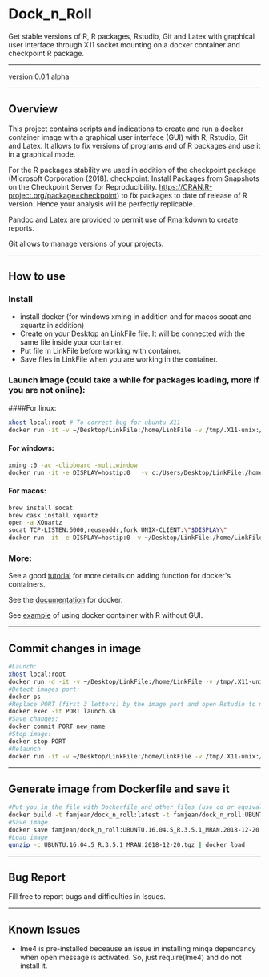 # Dock_n_Roll  
Get stable versions of R, R packages, Rstudio, Git and Latex with graphical user interface through X11 socket mounting on a docker container and checkpoint R package.

***   

version 0.0.1 alpha   

***   
## Overview
This project contains scripts and indications to create and run a docker container image with a graphical user interface (GUI) with R, Rstudio, Git and Latex. It allows to fix versions of programs and of R packages and use it in a graphical mode.  

For the R packages stability we used in addition of the checkpoint package (Microsoft Corporation (2018). checkpoint: Install Packages from Snapshots on the Checkpoint Server for Reproducibility. https://CRAN.R-project.org/package=checkpoint) to fix packages to date of release of R version. Hence your analysis will be perfectly replicable.

Pandoc and Latex are provided to permit use of Rmarkdown to create reports.

Git allows to manage versions of your projects.

***
## How to use
### Install
+ install docker (for windows xming in addition and for macos socat and xquartz in addition)
+ Create on your Desktop an LinkFile file. It will be connected with the same file inside your container.
+ Put file in LinkFile before working with container.  
+ Save files in LinkFile when you are working in the container.


### Launch image (could take a while for packages loading, more if you are not online):   
####For linux:
```bash
xhost local:root # To correct bug for ubuntu X11
docker run -it -v ~/Desktop/LinkFile:/home/LinkFile -v /tmp/.X11-unix:/tmp/.X11-unix -e DISPLAY famjean/dock_n_roll  
```

#### For windows:  
```bash
xming :0 -ac -clipboard -multiwindow   
docker run -it -e DISPLAY=hostip:0   -v c:/Users/Desktop/LinkFile:/home/LinkFile famjean/dock_n_roll
```

#### For macos:  
```bash
brew install socat  
brew cask install xquartz   
open -a XQuartz  
socat TCP-LISTEN:6000,reuseaddr,fork UNIX-CLIENT:\"$DISPLAY\"   
docker run -it -e DISPLAY=hostip:0 -v ~/Desktop/LinkFile:/home/LinkFile famjean/dock_n_roll
```

### More:
See a good [tutorial](http://somatorio.org/en/post/running-gui-apps-with-docker/) for more details on adding function for docker's containers.

See the [documentation](https://docker-curriculum.com/) for docker.

See [example](https://www.r-bloggers.com/running-your-r-script-in-docker/amp/) of using docker container with R without GUI.

***
## Commit changes in image   
```bash
#Launch:
xhost local:root
docker run -d -it -v ~/Desktop/LinkFile:/home/LinkFile -v /tmp/.X11-unix:/tmp/.X11-unix -e DISPLAY famjean/dock_n_roll bash    
#Detect images port:
docker ps
#Replace PORT (first 3 letters) by the image port and open Rstudio to make changes and next quit:
docker exec -it PORT launch.sh
#Save changes:
docker commit PORT new_name
#Stop image:
docker stop PORT
#Relaunch
docker run -it -v ~/Desktop/LinkFile:/home/LinkFile -v /tmp/.X11-unix:/tmp/.X11-unix -e DISPLAY new_name launch.sh
```

***
## Generate image from Dockerfile and save it
```bash
#Put you in the file with Dockerfile and other files (use cd or equivalent).
docker build -t famjean/dock_n_roll:latest -t famjean/dock_n_roll:UBUNTU.16.04.5_R.3.5.1_MRAN.2018-12-20 .
#Save image
docker save famjean/dock_n_roll:UBUNTU.16.04.5_R.3.5.1_MRAN.2018-12-20 | gzip > UBUNTU.16.04.5_R.3.5.1_MRAN.2018-12-20.tgz
#Load image
gunzip -c UBUNTU.16.04.5_R.3.5.1_MRAN.2018-12-20.tgz | docker load
```

***
## Bug Report   
Fill free to report bugs and difficulties in Issues.

***
## Known Issues
+ lme4 is pre-installed beceause an issue in installing minqa dependancy when open message is activated. So, just require(lme4) and do not install it.

